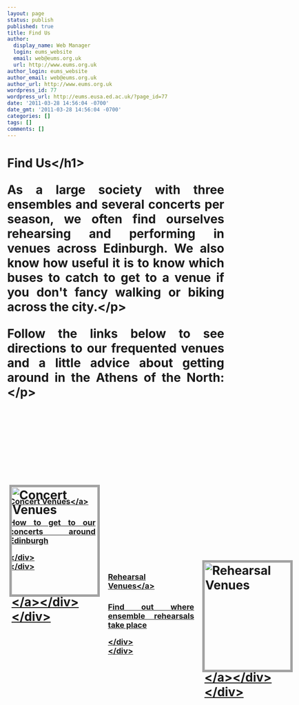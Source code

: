 ```yaml
---
layout: page
status: publish
published: true
title: Find Us
author:
  display_name: Web Manager
  login: eums_website
  email: web@eums.org.uk
  url: http://www.eums.org.uk
author_login: eums_website
author_email: web@eums.org.uk
author_url: http://www.eums.org.uk
wordpress_id: 77
wordpress_url: http://eums.eusa.ed.ac.uk/?page_id=77
date: '2011-03-28 14:56:04 -0700'
date_gmt: '2011-03-28 14:56:04 -0700'
categories: []
tags: []
comments: []
---
```

<h1 style="text-align: justify;">Find Us<&#47;h1></p>
<p style="text-align: justify;">As a large society with three ensembles and several concerts per season, we often find ourselves rehearsing and performing in venues across Edinburgh. We also know how useful it is to know which buses to catch to get to a venue if you don't fancy walking or biking across the city.<&#47;p></p>
<p style="text-align: justify;">Follow the links below to see directions to our frequented venues and a little advice about getting around in the Athens of the North:<&#47;p></p>
<div style="float: left; position: relative; left: 0px; top: 0px; width: 640px; height: 250px;">
<div>
<div class="featured-entry" style="float: left; position: absolute; left: 5px; top: 170px; width: 200px; height: 85px; z-index: 2;">
<p><a class="entry-title" style="font-size: 18px; margin: -2px 0 -15px 0; padding-right: 0px;" href="http:&#47;&#47;eums.eusa.ed.ac.uk&#47;find&#47;performance&#47;" rel="bookmark">Concert Venues<&#47;a></p>
<div class="entry-summary" style="padding-right: 0px;">
<p>How to get to our concerts around Edinburgh</p>
<p><&#47;div><br />
<&#47;div></p>
<div style="float: left; position: absolute; left: 0px; top: 0px; width: 200px; height: 250px; z-index: 1; border: 5px solid #A1A1A1;"><a href="http:&#47;&#47;eums.eusa.ed.ac.uk&#47;find&#47;performance&#47;"><img title="Concert Venues" src="http:&#47;&#47;eums.eusa.ed.ac.uk&#47;wp-content&#47;uploads&#47;build&#47;pagelinks&#47;find_concert.png" alt="Concert Venues" width="200" height="250" &#47;><&#47;a><&#47;div><br />
<&#47;div></p>
<div>
<div class="featured-entry" style="float: left; position: absolute; left: 224px; top: 170px; width: 200px; height: 85px; z-index: 2;">
<p><a class="entry-title" style="font-size: 18px; margin: -2px 0 -15px 0; padding-right: 0px;" href="http:&#47;&#47;eums.eusa.ed.ac.uk&#47;find&#47;practice&#47;" rel="bookmark">Rehearsal Venues<&#47;a></p>
<div class="entry-summary" style="padding-right: 0px;">
<p>Find out where ensemble rehearsals take place</p>
<p><&#47;div><br />
<&#47;div></p>
<div style="float: left; position: absolute; left: 219px; top: 0px; width: 200px; height: 250px; z-index: 1; border: 5px solid #A1A1A1;"><a href="http:&#47;&#47;eums.eusa.ed.ac.uk&#47;find&#47;practice&#47;"><img title="Rehearsal Venues" src="http:&#47;&#47;eums.eusa.ed.ac.uk&#47;wp-content&#47;uploads&#47;build&#47;pagelinks&#47;find_rehearsal.png" alt="Rehearsal Venues" width="200" height="250" &#47;><&#47;a><&#47;div><br />
<&#47;div></p>
<div>
<div class="featured-entry" style="float: left; position: absolute; left: 443px; top: 170px; width: 200px; height: 85px; z-index: 2;">
<p><a class="entry-title" style="font-size: 18px; margin: -2px 0 -15px 0;" href="http:&#47;&#47;eums.eusa.ed.ac.uk&#47;accessibility&#47;" rel="bookmark">Accessibility<&#47;a></p>
<div class="entry-summary" style="padding-right: 0px;">
<p>Information regarding ease-of-access to our venues</p>
<p><&#47;div><br />
<&#47;div></p>
<div style="float: left; position: absolute; left: 438px; top: 0px; width: 200px; height: 250px; z-index: 1; border: 5px solid #A1A1A1;"><a href="http:&#47;&#47;eums.eusa.ed.ac.uk&#47;accessibility&#47;"><img title="Accessibility" src="http:&#47;&#47;eums.eusa.ed.ac.uk&#47;wp-content&#47;uploads&#47;build&#47;pagelinks&#47;find_access.png" alt="Accessibility" width="200" height="250" &#47;><&#47;a><&#47;div><br />
<&#47;div><br />
<&#47;div></p>
<div style="float: left; position: relative; left: 0px; top: 0px; width: 640px; height: 25px;"><&#47;div></p>
<p style="text-align: justify;">The society also aims to allow involvement regardless of ability. If you require additional help or information regarding access to any of our performance or practice venues then please <a title="Contact Us" href="http:&#47;&#47;eums.eusa.ed.ac.uk&#47;contact">contact us<&#47;a>.<&#47;p></p>
<p style="text-align: justify;">We ensure that all of our rehearsal and concert venues are wheelchair accessible, and we also welcome guide dogs at our concerts (they usually enjoy the show as much as you do!).<&#47;p></p>
<p style="text-align: justify;">The University of Edinburgh's Disability Office has created maps detailing&nbsp;access features, gradients and transport links, and these are provided below:<&#47;p></p>
<p style="text-align: justify;"><a title="Map of the City" href="http:&#47;&#47;eums.eusa.ed.ac.uk&#47;wp-content&#47;uploads&#47;files&#47;city-wide_access.pdf" target="_blank">Click here to view the access map for the south of the city, from Waverley Station in the north to King's Buildings in the south<&#47;a>.<&#47;p></p>
<p style="text-align: justify;"><a title="Map of the University's Central Campus" href="http:&#47;&#47;eums.eusa.ed.ac.uk&#47;wp-content&#47;uploads&#47;files&#47;central_access.pdf" target="_blank">Click here to view the access map of the University's Central Campus (where the Reid Hall is)<&#47;a>.<&#47;p></p>
